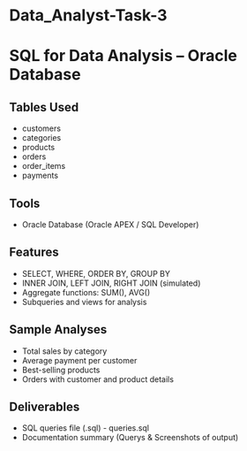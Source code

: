 # Data_Analyst-Task-3
# SQL for Data Analysis – Oracle Database

## Tables Used
- customers
- categories
- products
- orders
- order_items
- payments

## Tools
- Oracle Database (Oracle APEX / SQL Developer)

## Features
- SELECT, WHERE, ORDER BY, GROUP BY
- INNER JOIN, LEFT JOIN, RIGHT JOIN (simulated)
- Aggregate functions: SUM(), AVG()
- Subqueries and views for analysis

## Sample Analyses
- Total sales by category
- Average payment per customer
- Best-selling products
- Orders with customer and product details

## Deliverables
- SQL queries file (.sql) - queries.sql
- Documentation summary (Querys & Screenshots of output)
